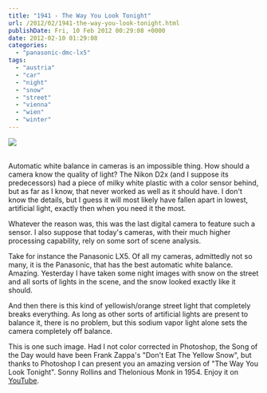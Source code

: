 ```yaml
---
title: "1941 - The Way You Look Tonight"
url: /2012/02/1941-the-way-you-look-tonight.html
publishDate: Fri, 10 Feb 2012 00:29:08 +0000
date: 2012-02-10 01:29:08
categories: 
  - "panasonic-dmc-lx5"
tags: 
  - "austria"
  - "car"
  - "night"
  - "snow"
  - "street"
  - "vienna"
  - "wien"
  - "winter"
---
```

<div class="container">
<div class="center"><a target="_blank" href="https://d25zfm9zpd7gm5.cloudfront.net/1200x1200/2012/20120209_235550_ps.jpg"><img src="https://d25zfm9zpd7gm5.cloudfront.net/0600x0600/2012/20120209_235550_ps.jpg" /></a></div>
</div>
<br />

Automatic white balance in cameras is an impossible thing. How should a camera know the quality of light? The Nikon D2x (and I suppose its predecessors) had a piece of milky white plastic with a color sensor behind, but as far as I know, that never worked as well as it should have. I don't know the details, but I guess it will most likely have fallen apart in lowest, artificial light, exactly then when you need it the most.

Whatever the reason was, this was the last digital camera to feature such a sensor. I also suppose that today's cameras, with their much higher processing capability, rely on some sort of scene analysis. 

Take for instance the Panasonic LX5. Of all my cameras, admittedly not so many, it is the Panasonic, that has the best automatic white balance. Amazing. Yesterday I have taken some night images with snow on the street and all sorts of lights in the scene, and the snow looked exactly like it should.

 And then there is this kind of yellowish/orange street light that completely breaks everything. As long as other sorts of artificial lights are present to balance it, there is no problem, but this sodium vapor light alone sets the camera completely off balance.

This is one such image. Had I not color corrected in Photoshop, the Song of the Day would have been Frank Zappa's "Don't Eat The Yellow Snow", but thanks to Photoshop I can present you an amazing version of "The Way You Look Tonight". Sonny Rollins and Thelonious Monk in 1954. Enjoy it on <a href="http://www.youtube.com/watch?v=G3S9wp6M9Xw" target="_blank">YouTube</a>.
